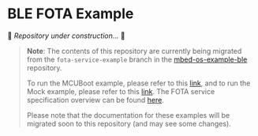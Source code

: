 # BLE FOTA Example

🚧 _Repository under construction..._ 🚧  

> __Note__: The contents of this repository are currently being migrated from the `fota-service-example` branch in the [mbed-os-example-ble](https://github.com/ARMmbed/mbed-os-example-ble) repository. 
>
> To run the MCUBoot example, please refer to this [link](https://github.com/ARMmbed/mbed-os-example-ble/tree/fota-service-example/FOTA/MCUboot), and to run the Mock example, please refer to this [link](https://github.com/ARMmbed/mbed-os-example-ble/tree/fota-service-example/FOTA/Mock). The FOTA service specification overview can be found [here](https://github.com/ARMmbed/mbed-os-experimental-ble-services/blob/fota-service-github-ci/services/FOTA/docs/README.md).
>
> Please note that the documentation for these examples will be migrated soon to this repository (and may see some changes). 
